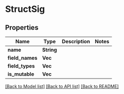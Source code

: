 # StructSig

## Properties

Name | Type | Description | Notes
------------ | ------------- | ------------- | -------------
**name** | **String** |  | 
**field_names** | **Vec<String>** |  | 
**field_types** | **Vec<String>** |  | 
**is_mutable** | **Vec<bool>** |  | 

[[Back to Model list]](../README.md#documentation-for-models) [[Back to API list]](../README.md#documentation-for-api-endpoints) [[Back to README]](../README.md)



